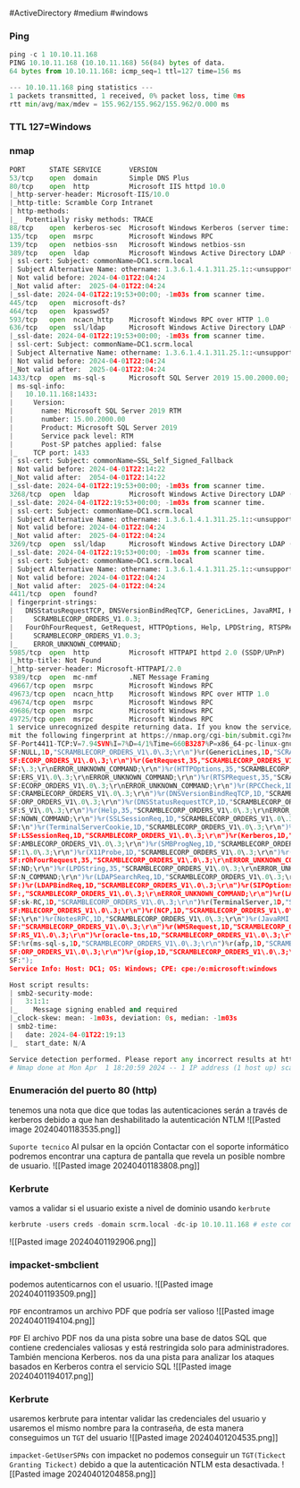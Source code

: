 #ActiveDirectory #medium #windows 
### Ping
```python
ping -c 1 10.10.11.168
PING 10.10.11.168 (10.10.11.168) 56(84) bytes of data.
64 bytes from 10.10.11.168: icmp_seq=1 ttl=127 time=156 ms

--- 10.10.11.168 ping statistics ---
1 packets transmitted, 1 received, 0% packet loss, time 0ms
rtt min/avg/max/mdev = 155.962/155.962/155.962/0.000 ms
```

### TTL 127=Windows

### nmap
```python
PORT      STATE SERVICE       VERSION
53/tcp    open  domain        Simple DNS Plus
80/tcp    open  http          Microsoft IIS httpd 10.0
|_http-server-header: Microsoft-IIS/10.0
|_http-title: Scramble Corp Intranet
| http-methods: 
|_  Potentially risky methods: TRACE
88/tcp    open  kerberos-sec  Microsoft Windows Kerberos (server time: 2024-04-01 22:16:40Z)
135/tcp   open  msrpc         Microsoft Windows RPC
139/tcp   open  netbios-ssn   Microsoft Windows netbios-ssn
389/tcp   open  ldap          Microsoft Windows Active Directory LDAP (Domain: scrm.local0., Site: Default-First-Site-Name)
| ssl-cert: Subject: commonName=DC1.scrm.local
| Subject Alternative Name: othername: 1.3.6.1.4.1.311.25.1::<unsupported>, DNS:DC1.scrm.local
| Not valid before: 2024-04-01T22:04:24
|_Not valid after:  2025-04-01T22:04:24
|_ssl-date: 2024-04-01T22:19:53+00:00; -1m03s from scanner time.
445/tcp   open  microsoft-ds?
464/tcp   open  kpasswd5?
593/tcp   open  ncacn_http    Microsoft Windows RPC over HTTP 1.0
636/tcp   open  ssl/ldap      Microsoft Windows Active Directory LDAP (Domain: scrm.local0., Site: Default-First-Site-Name)
|_ssl-date: 2024-04-01T22:19:53+00:00; -1m03s from scanner time.
| ssl-cert: Subject: commonName=DC1.scrm.local
| Subject Alternative Name: othername: 1.3.6.1.4.1.311.25.1::<unsupported>, DNS:DC1.scrm.local
| Not valid before: 2024-04-01T22:04:24
|_Not valid after:  2025-04-01T22:04:24
1433/tcp  open  ms-sql-s      Microsoft SQL Server 2019 15.00.2000.00; RTM
| ms-sql-info: 
|   10.10.11.168:1433: 
|     Version: 
|       name: Microsoft SQL Server 2019 RTM
|       number: 15.00.2000.00
|       Product: Microsoft SQL Server 2019
|       Service pack level: RTM
|       Post-SP patches applied: false
|_    TCP port: 1433
| ssl-cert: Subject: commonName=SSL_Self_Signed_Fallback
| Not valid before: 2024-04-01T22:14:22
|_Not valid after:  2054-04-01T22:14:22
|_ssl-date: 2024-04-01T22:19:53+00:00; -1m03s from scanner time.
3268/tcp  open  ldap          Microsoft Windows Active Directory LDAP (Domain: scrm.local0., Site: Default-First-Site-Name)
|_ssl-date: 2024-04-01T22:19:53+00:00; -1m03s from scanner time.
| ssl-cert: Subject: commonName=DC1.scrm.local
| Subject Alternative Name: othername: 1.3.6.1.4.1.311.25.1::<unsupported>, DNS:DC1.scrm.local
| Not valid before: 2024-04-01T22:04:24
|_Not valid after:  2025-04-01T22:04:24
3269/tcp  open  ssl/ldap      Microsoft Windows Active Directory LDAP (Domain: scrm.local0., Site: Default-First-Site-Name)
|_ssl-date: 2024-04-01T22:19:53+00:00; -1m03s from scanner time.
| ssl-cert: Subject: commonName=DC1.scrm.local
| Subject Alternative Name: othername: 1.3.6.1.4.1.311.25.1::<unsupported>, DNS:DC1.scrm.local
| Not valid before: 2024-04-01T22:04:24
|_Not valid after:  2025-04-01T22:04:24
4411/tcp  open  found?
| fingerprint-strings: 
|   DNSStatusRequestTCP, DNSVersionBindReqTCP, GenericLines, JavaRMI, Kerberos, LANDesk-RC, LDAPBindReq, LDAPSearchReq, NCP, NULL, NotesRPC, RPCCheck, SMBProgNeg, SSLSessionReq, TLSSessionReq, TerminalServer, TerminalServerCookie, WMSRequest, X11Probe, afp, giop, ms-sql-s, oracle-tns: 
|     SCRAMBLECORP_ORDERS_V1.0.3;
|   FourOhFourRequest, GetRequest, HTTPOptions, Help, LPDString, RTSPRequest, SIPOptions: 
|     SCRAMBLECORP_ORDERS_V1.0.3;
|_    ERROR_UNKNOWN_COMMAND;
5985/tcp  open  http          Microsoft HTTPAPI httpd 2.0 (SSDP/UPnP)
|_http-title: Not Found
|_http-server-header: Microsoft-HTTPAPI/2.0
9389/tcp  open  mc-nmf        .NET Message Framing
49667/tcp open  msrpc         Microsoft Windows RPC
49673/tcp open  ncacn_http    Microsoft Windows RPC over HTTP 1.0
49674/tcp open  msrpc         Microsoft Windows RPC
49686/tcp open  msrpc         Microsoft Windows RPC
49725/tcp open  msrpc         Microsoft Windows RPC
1 service unrecognized despite returning data. If you know the service/version, please sub
mit the following fingerprint at https://nmap.org/cgi-bin/submit.cgi?new-service :
SF-Port4411-TCP:V=7.94SVN%I=7%D=4/1%Time=660B3287%P=x86_64-pc-linux-gnu%r(
SF:NULL,1D,"SCRAMBLECORP_ORDERS_V1\.0\.3;\r\n")%r(GenericLines,1D,"SCRAMBL
SF:ECORP_ORDERS_V1\.0\.3;\r\n")%r(GetRequest,35,"SCRAMBLECORP_ORDERS_V1\.0
SF:\.3;\r\nERROR_UNKNOWN_COMMAND;\r\n")%r(HTTPOptions,35,"SCRAMBLECORP_ORD
SF:ERS_V1\.0\.3;\r\nERROR_UNKNOWN_COMMAND;\r\n")%r(RTSPRequest,35,"SCRAMBL
SF:ECORP_ORDERS_V1\.0\.3;\r\nERROR_UNKNOWN_COMMAND;\r\n")%r(RPCCheck,1D,"S
SF:CRAMBLECORP_ORDERS_V1\.0\.3;\r\n")%r(DNSVersionBindReqTCP,1D,"SCRAMBLEC
SF:ORP_ORDERS_V1\.0\.3;\r\n")%r(DNSStatusRequestTCP,1D,"SCRAMBLECORP_ORDER
SF:S_V1\.0\.3;\r\n")%r(Help,35,"SCRAMBLECORP_ORDERS_V1\.0\.3;\r\nERROR_UNK
SF:NOWN_COMMAND;\r\n")%r(SSLSessionReq,1D,"SCRAMBLECORP_ORDERS_V1\.0\.3;\r
SF:\n")%r(TerminalServerCookie,1D,"SCRAMBLECORP_ORDERS_V1\.0\.3;\r\n")%r(T
SF:LSSessionReq,1D,"SCRAMBLECORP_ORDERS_V1\.0\.3;\r\n")%r(Kerberos,1D,"SCR
SF:AMBLECORP_ORDERS_V1\.0\.3;\r\n")%r(SMBProgNeg,1D,"SCRAMBLECORP_ORDERS_V
SF:1\.0\.3;\r\n")%r(X11Probe,1D,"SCRAMBLECORP_ORDERS_V1\.0\.3;\r\n")%r(Fou
SF:rOhFourRequest,35,"SCRAMBLECORP_ORDERS_V1\.0\.3;\r\nERROR_UNKNOWN_COMMA
SF:ND;\r\n")%r(LPDString,35,"SCRAMBLECORP_ORDERS_V1\.0\.3;\r\nERROR_UNKNOW
SF:N_COMMAND;\r\n")%r(LDAPSearchReq,1D,"SCRAMBLECORP_ORDERS_V1\.0\.3;\r\n"
SF:)%r(LDAPBindReq,1D,"SCRAMBLECORP_ORDERS_V1\.0\.3;\r\n")%r(SIPOptions,35
SF:,"SCRAMBLECORP_ORDERS_V1\.0\.3;\r\nERROR_UNKNOWN_COMMAND;\r\n")%r(LANDe
SF:sk-RC,1D,"SCRAMBLECORP_ORDERS_V1\.0\.3;\r\n")%r(TerminalServer,1D,"SCRA
SF:MBLECORP_ORDERS_V1\.0\.3;\r\n")%r(NCP,1D,"SCRAMBLECORP_ORDERS_V1\.0\.3;
SF:\r\n")%r(NotesRPC,1D,"SCRAMBLECORP_ORDERS_V1\.0\.3;\r\n")%r(JavaRMI,1D,
SF:"SCRAMBLECORP_ORDERS_V1\.0\.3;\r\n")%r(WMSRequest,1D,"SCRAMBLECORP_ORDE
SF:RS_V1\.0\.3;\r\n")%r(oracle-tns,1D,"SCRAMBLECORP_ORDERS_V1\.0\.3;\r\n")
SF:%r(ms-sql-s,1D,"SCRAMBLECORP_ORDERS_V1\.0\.3;\r\n")%r(afp,1D,"SCRAMBLEC
SF:ORP_ORDERS_V1\.0\.3;\r\n")%r(giop,1D,"SCRAMBLECORP_ORDERS_V1\.0\.3;\r\n
SF:");
Service Info: Host: DC1; OS: Windows; CPE: cpe:/o:microsoft:windows

Host script results:
| smb2-security-mode: 
|   3:1:1: 
|_    Message signing enabled and required
|_clock-skew: mean: -1m03s, deviation: 0s, median: -1m03s
| smb2-time: 
|   date: 2024-04-01T22:19:13
|_  start_date: N/A

Service detection performed. Please report any incorrect results at https://nmap.org/submit/ .
# Nmap done at Mon Apr  1 18:20:59 2024 -- 1 IP address (1 host up) scanned in 242.46 seconds
```

### Enumeración del puerto 80 (http)
tenemos una nota que dice que todas las autenticaciones serán a través de kerberos debido a que han deshabilitado la autenticación NTLM
![[Pasted image 20240401183535.png]]

`Suporte tecnico` 
Al pulsar en la opción Contactar con el soporte informático podremos encontrar una captura de pantalla que revela un posible
nombre de usuario.
![[Pasted image 20240401183808.png]]

### Kerbrute 
vamos a validar si el usuario existe a nivel de dominio usando `kerbrute`
```python
kerbrute -users creds -domain scrm.local -dc-ip 10.10.11.168 # este comando nos permite enumerar los usuarios dentro del archivo creds
```
![[Pasted image 20240401192906.png]]

### impacket-smbclient
podemos autenticarnos con el usuario. 
![[Pasted image 20240401193509.png]]

`PDF`
encontramos un archivo PDF que podría ser valioso
![[Pasted image 20240401194104.png]]

`PDF`
El archivo PDF nos da una pista sobre una base de datos SQL que contiene credenciales valiosas y está restringida solo para administradores. También menciona Kerberos. nos da una pista para analizar los ataques basados en Kerberos contra el servicio SQL
![[Pasted image 20240401194017.png]]

### Kerbrute
usaremos kerbrute para intentar validar las credenciales del usuario y usaremos el mismo nombre para la contraseña, de esta manera conseguimos un `TGT` del usuario
![[Pasted image 20240401204535.png]]

`impacket-GetUserSPNs` con impacket no podemos conseguir un `TGT(Tickect Granting Tickect)` debido a que la autenticación NTLM esta desactivada. 
![[Pasted image 20240401204858.png]]